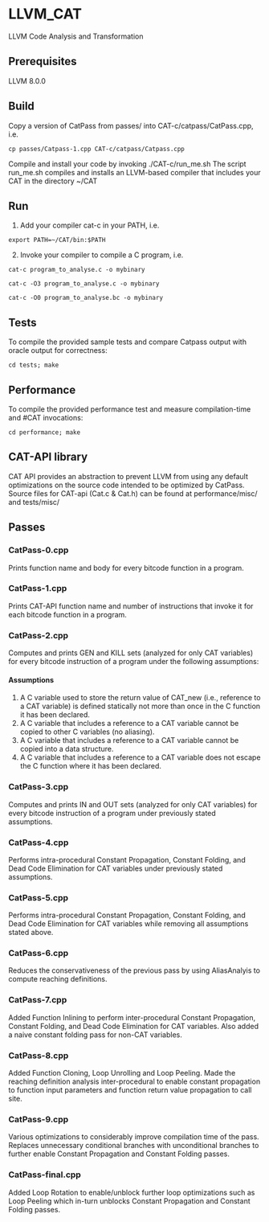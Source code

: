 # LLVM_CAT
LLVM Code Analysis and Transformation

## Prerequisites
LLVM 8.0.0

## Build
Copy a version of CatPass from passes/ into CAT-c/catpass/CatPass.cpp, i.e.
```
cp passes/Catpass-1.cpp CAT-c/catpass/Catpass.cpp
```
Compile and install your code by invoking ./CAT-c/run_me.sh
The script run_me.sh compiles and installs an LLVM-based compiler that includes your CAT in the directory ~/CAT

## Run
1) Add your compiler cat-c in your PATH, i.e.
```
export PATH=~/CAT/bin:$PATH
```

2) Invoke your compiler to compile a C program, i.e.
```
cat-c program_to_analyse.c -o mybinary
```
    
```
cat-c -O3 program_to_analyse.c -o mybinary
```

```
cat-c -O0 program_to_analyse.bc -o mybinary
```

## Tests
To compile the provided sample tests and compare Catpass output with oracle output for correctness:
```
cd tests; make
```

## Performance
To compile the provided performance test and measure compilation-time and #CAT invocations:
```
cd performance; make
```
	
## CAT-API library
CAT API provides an abstraction to prevent LLVM from using any default optimizations on the source code intended to be optimized by CatPass.
Source files for CAT-api (Cat.c & Cat.h) can be found at performance/misc/ and tests/misc/ 

## Passes

### CatPass-0.cpp 
Prints function name and body for every bitcode function in a program.

### CatPass-1.cpp 
Prints CAT-API function name and number of instructions that invoke it for each bitcode function in a program.

### CatPass-2.cpp 
Computes and prints GEN and KILL sets (analyzed for only CAT variables) for every bitcode instruction of a program under the following assumptions:
#### Assumptions
1. A C variable used to store the return value of CAT_new (i.e., reference to a CAT variable) is defined statically not more than once in the C function it has been declared.
2. A C variable that includes a reference to a CAT variable cannot be copied to other C variables (no aliasing).
3. A C variable that includes a reference to a CAT variable cannot be copied into a data structure.
4. A C variable that includes a reference to a CAT variable does not escape the C function where it has been declared.

### CatPass-3.cpp 
Computes and prints IN and OUT sets (analyzed for only CAT variables) for every bitcode instruction of a program under previously stated assumptions.

### CatPass-4.cpp 
Performs intra-procedural Constant Propagation, Constant Folding, and Dead Code Elimination for CAT variables under previously stated assumptions.

### CatPass-5.cpp 
Performs intra-procedural Constant Propagation, Constant Folding, and Dead Code Elimination for CAT variables while removing all assumptions stated above.

### CatPass-6.cpp 
Reduces the conservativeness of the previous pass by using AliasAnalyis to compute reaching definitions.

### CatPass-7.cpp 
Added Function Inlining to perform inter-procedural Constant Propagation, Constant Folding, and Dead Code Elimination for CAT variables. Also added a naive constant folding pass for non-CAT variables.

### CatPass-8.cpp 
Added Function Cloning, Loop Unrolling and Loop Peeling. Made the reaching definition analysis inter-procedural to enable constant propagation to function input parameters and function return value propagation to call site. 

### CatPass-9.cpp 
Various optimizations to considerably improve compilation time of the pass. Replaces unnecessary conditional branches with unconditional branches to further enable Constant Propagation and Constant Folding passes.

### CatPass-final.cpp 
Added Loop Rotation to enable/unblock further loop optimizations such as Loop Peeling which in-turn unblocks Constant Propagation and Constant Folding passes. 
